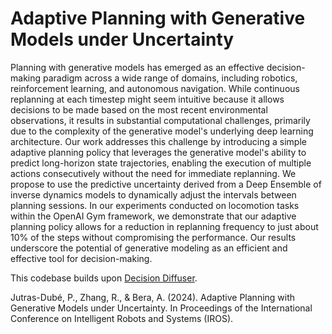 # Adaptive Planning with Generative Models under Uncertainty
Planning with generative models has emerged as an effective decision-making paradigm across a wide range of domains, including robotics, reinforcement learning, and autonomous navigation. While continuous replanning at each timestep might seem intuitive because it allows decisions to be made based on the most recent environmental observations, it results in substantial computational challenges, primarily due to the complexity of the generative model's underlying deep learning architecture. Our work addresses this challenge by introducing a simple adaptive planning policy that leverages the generative model's ability to predict long-horizon state trajectories, enabling the execution of multiple actions consecutively without the need for immediate replanning. We propose to use the predictive uncertainty derived from a Deep Ensemble of inverse dynamics models to dynamically adjust the intervals between planning sessions. In our experiments conducted on locomotion tasks within the OpenAI Gym framework, we demonstrate that our adaptive planning policy allows for a reduction in replanning frequency to just about 10% of the steps without compromising the performance. Our results underscore the potential of generative modeling as an efficient and effective tool for decision-making.

This codebase builds upon [Decision Diffuser](https://github.com/anuragajay/decision-diffuser/tree/main/code).

Jutras-Dubé, P., Zhang, R., & Bera, A. (2024). Adaptive Planning with Generative Models under Uncertainty. In Proceedings of the International Conference on Intelligent Robots and Systems (IROS).

